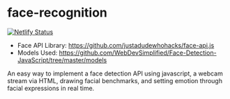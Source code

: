 # face-recognition

[![Netlify Status](https://api.netlify.com/api/v1/badges/20c0cad5-67d7-440c-a100-8835527df668/deploy-status)](https://app.netlify.com/sites/wonderful-montalcini-305bc4/deploys)

- Face API Library: https://github.com/justadudewhohacks/face-api.js
- Models Used: https://github.com/WebDevSimplified/Face-Detection-JavaScript/tree/master/models

An easy way to implement a face detection API using javascript, a webcam stream via HTML, drawing facial benchmarks, and setting emotion through facial expressions in real time.
